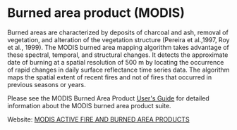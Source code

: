 # Burned area product (MODIS)

Burned areas are characterized by deposits of charcoal and ash, removal of vegetation, and alteration of the vegetation structure (Pereira et al.,1997, Roy et al., 1999). The MODIS burned area mapping algorithm takes advantage of these spectral, temporal, and structural changes. It detects the approximate date of burning at a spatial resolution of 500 m by locating the occurrence of rapid changes in daily surface reflectance time series data. The algorithm maps the spatial extent of recent fires and not of fires that occurred in previous seasons or years.

Please see the MODIS Burned Area Product [User's Guide](https://modis-fire.umd.edu/guides.html) for detailed information about the MODIS burned area product suite. 

Website: [MODIS ACTIVE FIRE AND BURNED AREA PRODUCTS](https://modis-fire.umd.edu/ba.html)

